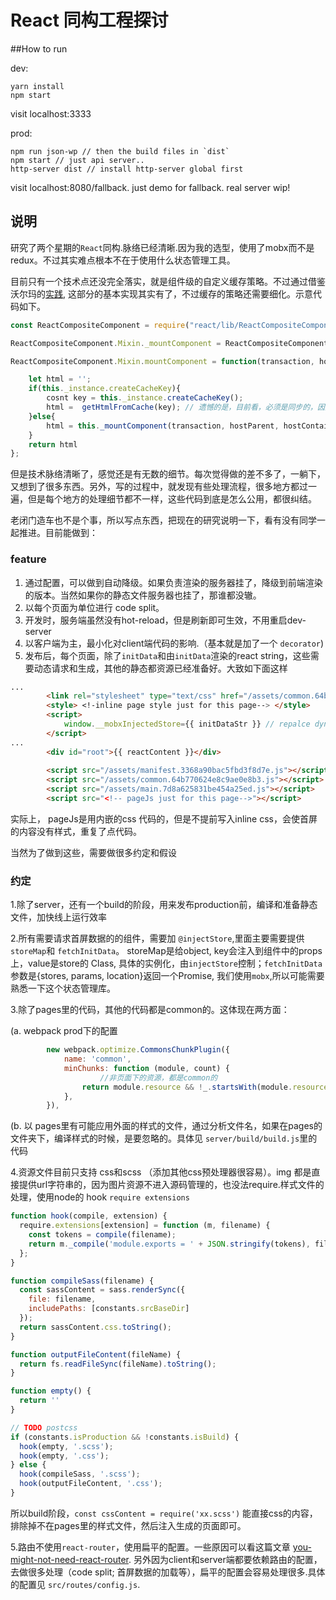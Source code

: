 # React 同构工程探讨

##How to run
	
dev:	
	
	yarn install
	npm start

visit localhost:3333
	
prod:
	
	npm run json-wp // then the build files in `dist` 
	npm start // just api server..
	http-server dist // install http-server global first
	
visit localhost:8080/fallback. just demo for fallback. real server wip!

## 说明
研究了两个星期的`React`同构.脉络已经清晰.因为我的选型，使用了mobx而不是redux。不过其实难点根本不在于使用什么状态管理工具。

目前只有一个技术点还没完全落实，就是组件级的自定义缓存策略。不过通过借鉴 沃尔玛的[实践](https://github.com/electrode-io/electrode-react-ssr-caching), 这部分的基本实现其实有了，不过缓存的策略还需要细化。示意代码如下。

```javascript
const ReactCompositeComponent = require("react/lib/ReactCompositeComponent");

ReactCompositeComponent.Mixin._mountComponent = ReactCompositeComponent.Mixin.mountComponent;

ReactCompositeComponent.Mixin.mountComponent = function(transaction, hostParent, hostContainerInfo, context) {

    let html = '';
    if(this._instance.createCacheKey){
        cosnt key = this._instance.createCacheKey();
        html =	getHtmlFromCache(key); // 遗憾的是，目前看，必须是同步的，因此只能存内存...
    }else{
        html = this._mountComponent(transaction, hostParent, hostContainerInfo, context)
    }
    return html
};
```

但是技术脉络清晰了，感觉还是有无数的细节。每次觉得做的差不多了，一躺下，又想到了很多东西。另外，写的过程中，就发现有些处理流程，很多地方都过一遍，但是每个地方的处理细节都不一样，这些代码到底是怎么公用，都很纠结。

老闭门造车也不是个事，所以写点东西，把现在的研究说明一下，看有没有同学一起推进。目前能做到：

### feature
1. 通过配置，可以做到自动降级。如果负责渲染的服务器挂了，降级到前端渲染的版本。当然如果你的静态文件服务器也挂了，那谁都没辙。
2. 以每个页面为单位进行 code split。
3. 开发时，服务端虽然没有hot-reload，但是刷新即可生效，不用重启dev-server
4. 以客户端为主，最小化对client端代码的影响.（基本就是加了一个 `decorator`)
5. 发布后，每个页面，除了`initData`和由`initData`渲染的react string，这些需要动态请求和生成，其他的静态都资源已经准备好。大致如下面这样

```html
...
        <link rel="stylesheet" type="text/css" href="/assets/common.64b770624e8c9ae0e8b3.css">
        <style> <!-inline page style just for this page--> </style>
        <script>
            window.__mobxInjectedStore={{ initDataStr }} // repalce dynamic by server
        </script>
...
        <div id="root">{{ reactContent }}</div>
      
        <script src="/assets/manifest.3368a90bac5fbd3f8d7e.js"></script>
        <script src="/assets/common.64b770624e8c9ae0e8b3.js"></script>
        <script src="/assets/main.7d8a625831be454a25ed.js"></script>
        <script src="<!-- pageJs just for this page-->"></script>
```
实际上， pageJs是用内嵌的css 代码的，但是不提前写入inline css，会使首屏的内容没有样式，重复了点代码。

当然为了做到这些，需要做很多约定和假设

### 约定
1.除了server，还有一个build的阶段，用来发布production前，编译和准备静态文件，加快线上运行效率

2.所有需要请求首屏数据的的组件，需要加 `@injectStore`,里面主要需要提供 `storeMap`和 `fetchInitData`。 storeMap是给object, key会注入到组件中的props上，value是store的 Class, 具体的实例化，由`injectStore`控制；`fetchInitData`参数是{stores, params, location}返回一个Promise, 我们使用`mobx`,所以可能需要熟悉一下这个状态管理库。

3.除了pages里的代码，其他的代码都是common的。这体现在两方面：

  (a. webpack prod下的配置 
	
```javascript
		new webpack.optimize.CommonsChunkPlugin({
      		name: 'common',
      		minChunks: function (module, count) {
	      			//非页面下的资源，都是common的
	      		return module.resource && !_.startsWith(module.resource, constants.pageBaseDir)
      		},
    	}),
```
		
  (b. 以 pages里有可能应用外面的样式的文件，通过分析文件名，如果在pages的文件夹下，编译样式的时候，是要忽略的。具体见 `server/build/build.js`里的代码

4.资源文件目前只支持 css和scss （添加其他css预处理器很容易）。img 都是直接提供url字符串的，因为图片资源不进入源码管理的，也没法require.样式文件的处理，使用node的 hook `require extensions`

```javascript
function hook(compile, extension) {
  require.extensions[extension] = function (m, filename) {
    const tokens = compile(filename);
    return m._compile('module.exports = ' + JSON.stringify(tokens), filename);
  };
}

function compileSass(filename) {
  const sassContent = sass.renderSync({
    file: filename,
    includePaths: [constants.srcBaseDir]
  });
  return sassContent.css.toString();
}

function outputFileContent(fileName) {
  return fs.readFileSync(fileName).toString();
}

function empty() {
  return ''
}

// TODO postcss
if (constants.isProduction && !constants.isBuild) {
  hook(empty, '.scss');
  hook(empty, '.css');
} else {
  hook(compileSass, '.scss');
  hook(outputFileContent, '.css');
}
```
所以build阶段，`const cssContent = require('xx.scss')` 能直接css的内容，排除掉不在pages里的样式文件，然后注入生成的页面即可。

5.路由不使用`react-router`，使用扁平的配置。一些原因可以看这篇文章 [you-might-not-need-react-router](https://medium.freecodecamp.com/you-might-not-need-react-router-38673620f3d#.pfxahyshr). 另外因为client和server端都要依赖路由的配置，去做很多处理（code split; 首屏数据的加载等），扁平的配置会容易处理很多.具体的配置见 `src/routes/config.js`.







